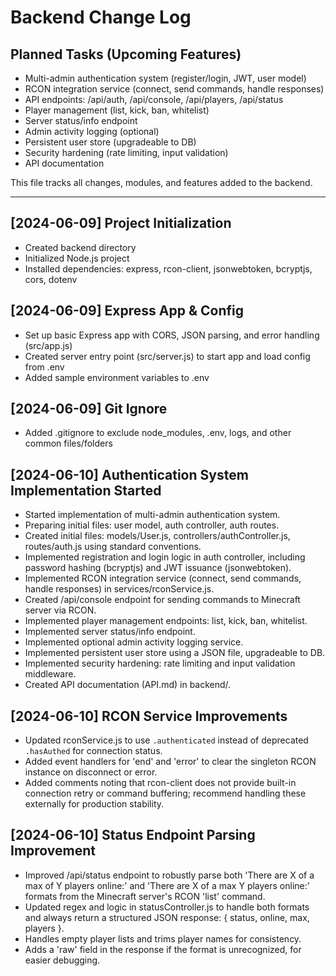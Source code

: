 # Backend Change Log

## Planned Tasks (Upcoming Features)
- Multi-admin authentication system (register/login, JWT, user model)
- RCON integration service (connect, send commands, handle responses)
- API endpoints: /api/auth, /api/console, /api/players, /api/status
- Player management (list, kick, ban, whitelist)
- Server status/info endpoint
- Admin activity logging (optional)
- Persistent user store (upgradeable to DB)
- Security hardening (rate limiting, input validation)
- API documentation

This file tracks all changes, modules, and features added to the backend.

---

## [2024-06-09] Project Initialization
- Created backend directory
- Initialized Node.js project
- Installed dependencies: express, rcon-client, jsonwebtoken, bcryptjs, cors, dotenv 

## [2024-06-09] Express App & Config
- Set up basic Express app with CORS, JSON parsing, and error handling (src/app.js)
- Created server entry point (src/server.js) to start app and load config from .env
- Added sample environment variables to .env 

## [2024-06-09] Git Ignore
- Added .gitignore to exclude node_modules, .env, logs, and other common files/folders 

## [2024-06-10] Authentication System Implementation Started
- Started implementation of multi-admin authentication system.
- Preparing initial files: user model, auth controller, auth routes. 
- Created initial files: models/User.js, controllers/authController.js, routes/auth.js using standard conventions. 
- Implemented registration and login logic in auth controller, including password hashing (bcryptjs) and JWT issuance (jsonwebtoken). 
- Implemented RCON integration service (connect, send commands, handle responses) in services/rconService.js. 
- Created /api/console endpoint for sending commands to Minecraft server via RCON. 
- Implemented player management endpoints: list, kick, ban, whitelist. 
- Implemented server status/info endpoint. 
- Implemented optional admin activity logging service. 
- Implemented persistent user store using a JSON file, upgradeable to DB. 
- Implemented security hardening: rate limiting and input validation middleware. 
- Created API documentation (API.md) in backend/. 

## [2024-06-10] RCON Service Improvements
- Updated rconService.js to use `.authenticated` instead of deprecated `.hasAuthed` for connection status.
- Added event handlers for 'end' and 'error' to clear the singleton RCON instance on disconnect or error.
- Added comments noting that rcon-client does not provide built-in connection retry or command buffering; recommend handling these externally for production stability. 

## [2024-06-10] Status Endpoint Parsing Improvement
- Improved /api/status endpoint to robustly parse both 'There are X of a max of Y players online:' and 'There are X of a max Y players online:' formats from the Minecraft server's RCON 'list' command.
- Updated regex and logic in statusController.js to handle both formats and always return a structured JSON response: { status, online, max, players }.
- Handles empty player lists and trims player names for consistency.
- Adds a 'raw' field in the response if the format is unrecognized, for easier debugging. 